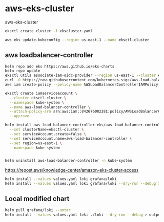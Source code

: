 # aws-eks-cluster

aws-eks-cluster

```bash
eksctl create cluster -f ekscluster.yaml
```

```bash
aws eks update-kubeconfig --region us-east-1 --name eksctl-cluster
```

## aws loadbalancer-controller

```bash
helm repo add eks https://aws.github.io/eks-charts
helm repo update
eksctl utils associate-iam-oidc-provider --region us-east-1 --cluster eksctl-cluster --approve
curl -O https://raw.githubusercontent.com/kubernetes-sigs/aws-load-balancer-controller/main/docs/install/iam_policy.json
aws iam create-policy --policy-name AWSLoadBalancerControllerIAMPolicy --policy-document file://iam_policy.json
```

```bash
eksctl create iamserviceaccount \
  --cluster eksctl-cluster \
  --namespace kube-system \
  --name aws-load-balancer-controller \
  --attach-policy-arn arn:aws:iam::842676002281:policy/AWSLoadBalancerControllerIAMPolicy \
  --approve
```

```bash
helm install aws-load-balancer-controller eks/aws-load-balancer-controller \
  --set clusterName=eksctl-cluster \
  --set serviceAccount.create=false \
  --set serviceAccount.name=aws-load-balancer-controller \
  --set region=us-east-1 \
  --namespace kube-system
```

```bash

```

```bash
helm uninstall aws-load-balancer-controller -n kube-system
```

<https://repost.aws/knowledge-center/amazon-eks-cluster-access>

```bash
helm install --values values.yaml loki grafana/loki
helm install --values values.yaml loki grafana/loki --dry-run --debug > output.yaml
```

## Local modified chart

```bash
helm pull grafana/loki --untar
helm install --values values.yaml loki ./loki --dry-run --debug > output.yaml
```
